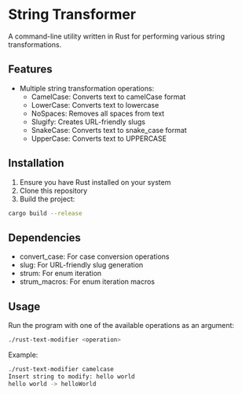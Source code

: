 # String Transformer

A command-line utility written in Rust for performing various string transformations.

## Features

- Multiple string transformation operations:
  - CamelCase: Converts text to camelCase format
  - LowerCase: Converts text to lowercase
  - NoSpaces: Removes all spaces from text
  - Slugify: Creates URL-friendly slugs
  - SnakeCase: Converts text to snake_case format
  - UpperCase: Converts text to UPPERCASE

## Installation

1. Ensure you have Rust installed on your system
2. Clone this repository
3. Build the project:
```bash
cargo build --release
```

## Dependencies

- convert_case: For case conversion operations
- slug: For URL-friendly slug generation
- strum: For enum iteration
- strum_macros: For enum iteration macros

## Usage

Run the program with one of the available operations as an argument:

```bash
./rust-text-modifier <operation>
```

Example:
```bash
./rust-text-modifier camelcase
Insert string to modify: hello world
hello world -> helloWorld
```